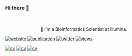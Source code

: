 ### Hi there 👋

<p align="center">
  <br><br>
  🔭 I’m a Bioinformatics Scientist at Illumina.
</p>

[![website](https://img.shields.io/badge/-website-brightgreen)](https://urmi-21.github.io/)
[![publication](https://img.shields.io/badge/-publications-red)](https://scholar.google.com/citations?user=yat-ghwAAAAJ&hl=en)
[![twitter](https://img.shields.io/badge/-twitter-informational)](https://twitter.com/_urminder)
[![views](https://visitor-badge.glitch.me/badge?page_id=urmi-21.visitor-badge)](https://github.com/urmi-21)


[![cv](https://img.shields.io/badge/Download-CV-orange)](https://github.com/urmi-21/urminder_singh_resume/blob/main/Urminder_CV.pdf)
[![cv](https://img.shields.io/badge/Download-Resume-green)](https://github.com/urmi-21/urminder_singh_resume/blob/main/Urminder_Resume.pdf)
[![cv](https://img.shields.io/badge/Download-Dissertation-blue)](https://github.com/urmi-21/urminder_singh_resume/blob/main/Urminder_Singh_PhD_dissertation.pdf)



<!--
**urmi-21/urmi-21** is a ✨ _special_ ✨ repository because its `README.md` (this file) appears on your GitHub profile.

Here are some ideas to get you started:
<img src="https://media1.tenor.com/images/a388b52cb0b98b71066ce08b9fcc21c5/tenor.gif">
- 🔭 I’m currently working on ...
- 🌱 I’m currently learning ...
- 👯 I’m looking to collaborate on ...
- 🤔 I’m looking for help with ...
- 💬 Ask me about ...
- 📫 How to reach me: ...
- 😄 Pronouns: ...
- ⚡ Fun fact: ...
-->
